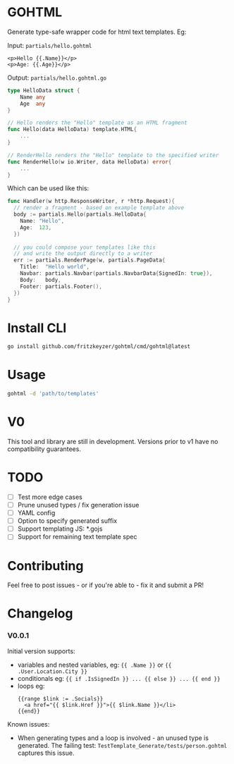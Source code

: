 # GOHTML
Generate type-safe wrapper code for html text templates.
Eg:

Input: `partials/hello.gohtml`
```gotemplate
<p>Hello {{.Name}}</p>
<p>Age: {{.Age}}</p>
```

Output: `partials/hello.gohtml.go`
```go
type HelloData struct {
	Name any
	Age  any
}

// Hello renders the "Hello" template as an HTML fragment
func Hello(data HelloData) template.HTML{
	...
}

// RenderHello renders the "Hello" template to the specified writer
func RenderHello(w io.Writer, data HelloData) error{
	...
}
```

Which can be used like this:
```go
func Handler(w http.ResponseWriter, r *http.Request){
  // render a fragment - based on example template above
  body := partials.Hello(partials.HelloData{
    Name: "Hello",
    Age:  123,
  })
  
  // you could compose your templates like this 
  // and write the output directly to a writer
  err := partials.RenderPage(w, partials.PageData{
    Title:  "Hello world",
    Navbar: partials.Navbar(partials.NavbarData{SignedIn: true}),
    Body:   body,
    Footer: partials.Footer(),
  })
}
```

# Install CLI
```sh
go install github.com/fritzkeyzer/gohtml/cmd/gohtml@latest
```

# Usage
```sh
gohtml -d 'path/to/templates'
```
# V0
This tool and library are still in development.
Versions prior to v1 have no compatibility guarantees.

# TODO
- [ ] Test more edge cases
- [ ] Prune unused types / fix generation issue
- [ ] YAML config
- [ ] Option to specify generated suffix
- [ ] Support templating JS: *.gojs
- [ ] Support for remaining text template spec

# Contributing
Feel free to post issues - or if you're able to - fix it and submit a PR!

# Changelog

### V0.0.1
Initial version supports:
- variables and nested variables, eg: `{{ .Name }}` or `{{ .User.Location.City }}`
- conditionals eg: `{{ if .IsSignedIn }} ... {{ else }} ... {{ end }}`
- loops eg:
    ```gotemplate
    {{range $link := .Socials}}
      <a href="{{ $link.Href }}">{{ $link.Name }}</li>
    {{end}}
    ```
Known issues:
- When generating types and a loop is involved - an unused type is generated. The failing test: `TestTemplate_Generate/tests/person.gohtml` captures this issue.
